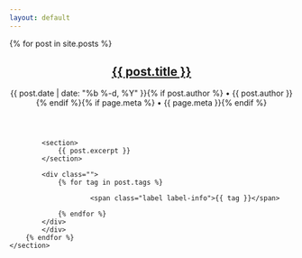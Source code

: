 ```yaml
---
layout: default
---
```



<!-- Main -->
<div >
    <section >
        {% for post in site.posts %}
            <div class="well">
            <header class="major">
                <h1><a href="{{ post.url }}">{{ post.title }}</a></h1>
                <p class="post-meta">{{ post.date | date: "%b %-d, %Y" }}{% if post.author %} • {{ post.author }}{% endif %}{% if page.meta %} • {{ page.meta }}{% endif %}</p>
            </header>

            <section>
                {{ post.excerpt }}
            </section>

            <div class="">
                {% for tag in post.tags %}
                
                        <span class="label label-info">{{ tag }}</span>
                    
                {% endfor %}
            </div>
            </div>
        {% endfor %}
    </section>

</div>
